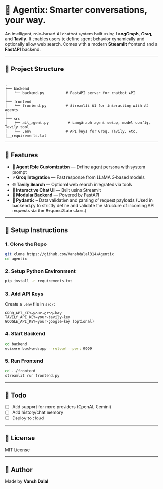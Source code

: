 # 🤖 Agentix: Smarter conversations, your way.

An intelligent, role-based AI chatbot system built using **LangGraph**, **Groq**, and **Tavily**. It enables users to define agent behavior dynamically and optionally allow web search. Comes with a modern **Streamlit** frontend and a **FastAPI** backend.

---

## 📁 Project Structure

```

.
├── backend
│   └── backend.py          # FastAPI server for chatbot API
│
├── frontend
│   └── frontend.py         # Streamlit UI for interacting with AI agents
│
├── src
│   ├── ai\_agent.py         # LangGraph agent setup, model config, Tavily tool
│   └── .env                # API keys for Groq, Tavily, etc.
|__requirements.txt

````

---

## 🚀 Features

- 🧠 **Agent Role Customization** — Define agent persona with system prompt
- ⚡ **Groq Integration** — Fast response from LLaMA 3-based models
- 🌐 **Tavily Search** — Optional web search integrated via tools
- 💬 **Interactive Chat UI** — Built using Streamlit
- 🔗 **Modular Backend** — Powered by FastAPI
- 🧩  **Pydantic** – Data validation and parsing of request payloads (Used in backend.py to strictly define and validate the structure of incoming API requests via the RequestState class.)

---

## 🔧 Setup Instructions

### 1. Clone the Repo

```bash
git clone https://github.com/Vanshdalal314/Agentix
cd agentix
````

### 2. Setup Python Environment

```bash
pip install -r requirements.txt
```

### 3. Add API Keys

Create a `.env` file in `src/`:

```
GROQ_API_KEY=your-groq-key
TAVILY_API_KEY=your-tavily-key
GOOGLE_API_KEY=your-google-key (optional)
```

### 4. Start Backend

```bash
cd backend
uvicorn backend:app --reload --port 9999
```

### 5. Run Frontend

```bash
cd ../frontend
streamlit run frontend.py
```

---

## 📝 Todo

* [ ] Add support for more providers (OpenAI, Gemini)
* [ ] Add history/chat memory
* [ ] Deploy to cloud

---

## 📄 License

MIT License

---

## 👤 Author

Made by **Vansh Dalal**

